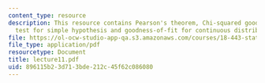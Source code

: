 ```yaml
---
content_type: resource
description: This resource contains Pearson's theorem, Chi-squared goodness-of-fit
  test for simple hypothesis and goodness-of-fit for continuous distribution.
file: https://ol-ocw-studio-app-qa.s3.amazonaws.com/courses/18-443-statistics-for-applications-fall-2006/896115b23d713bde212c45f62c086080_lecture11.pdf
file_type: application/pdf
resourcetype: Document
title: lecture11.pdf
uid: 896115b2-3d71-3bde-212c-45f62c086080
---
```

